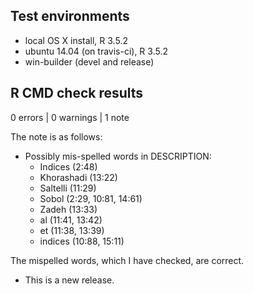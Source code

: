 ## Test environments
* local OS X install, R 3.5.2
* ubuntu 14.04 (on travis-ci), R 3.5.2
* win-builder (devel and release)

## R CMD check results

0 errors | 0 warnings | 1 note

The note is as follows:

* Possibly mis-spelled words in DESCRIPTION:
    * Indices (2:48)
    * Khorashadi (13:22)
    * Saltelli (11:29)
    * Sobol (2:29, 10:81, 14:61)
    * Zadeh (13:33)
    * al (11:41, 13:42)
    * et (11:38, 13:39)
    * indices (10:88, 15:11)

The mispelled words, which I have checked, are correct.



* This is a new release.
